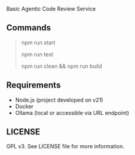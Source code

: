 Basic Agentic Code Review Service


## Commands

> npm run start
> 
> npm run test
> 
> npm run clean && npm run build


## Requirements

- Node.js (project developed on v21)
- Docker
- Ollama (local or accessible via URL endpoint)

## LICENSE

GPL v3. See LICENSE file for more information.
```